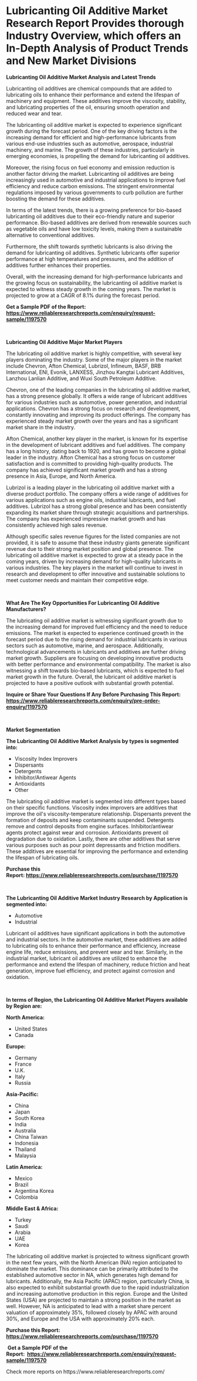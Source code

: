 <p><h1>Lubricanting Oil Additive Market Research Report Provides thorough Industry Overview, which offers an In-Depth Analysis of Product Trends and New Market Divisions</h1></p><p><strong>Lubricanting Oil Additive Market Analysis and Latest Trends</strong></p>
<p><p>Lubricanting oil additives are chemical compounds that are added to lubricating oils to enhance their performance and extend the lifespan of machinery and equipment. These additives improve the viscosity, stability, and lubricating properties of the oil, ensuring smooth operation and reduced wear and tear.</p><p>The lubricanting oil additive market is expected to experience significant growth during the forecast period. One of the key driving factors is the increasing demand for efficient and high-performance lubricants from various end-use industries such as automotive, aerospace, industrial machinery, and marine. The growth of these industries, particularly in emerging economies, is propelling the demand for lubricanting oil additives.</p><p>Moreover, the rising focus on fuel economy and emission reduction is another factor driving the market. Lubricanting oil additives are being increasingly used in automotive and industrial applications to improve fuel efficiency and reduce carbon emissions. The stringent environmental regulations imposed by various governments to curb pollution are further boosting the demand for these additives.</p><p>In terms of the latest trends, there is a growing preference for bio-based lubricanting oil additives due to their eco-friendly nature and superior performance. Bio-based additives are derived from renewable sources such as vegetable oils and have low toxicity levels, making them a sustainable alternative to conventional additives.</p><p>Furthermore, the shift towards synthetic lubricants is also driving the demand for lubricanting oil additives. Synthetic lubricants offer superior performance at high temperatures and pressures, and the addition of additives further enhances their properties.</p><p>Overall, with the increasing demand for high-performance lubricants and the growing focus on sustainability, the lubricanting oil additive market is expected to witness steady growth in the coming years. The market is projected to grow at a CAGR of 8.1% during the forecast period.</p></p>
<p><strong>Get a Sample PDF of the Report:&nbsp; <a href="https://www.reliableresearchreports.com/enquiry/request-sample/1197570">https://www.reliableresearchreports.com/enquiry/request-sample/1197570</a></strong></p>
<p>&nbsp;</p>
<p><strong>Lubricanting Oil Additive Major Market Players</strong></p>
<p><p>The lubricating oil additive market is highly competitive, with several key players dominating the industry. Some of the major players in the market include Chevron, Afton Chemical, Lubrizol, Infineum, BASF, BRB International, ENI, Evonik, LANXESS, Jinzhou Kangtai Lubricant Additives, Lanzhou Lanlian Additive, and Wuxi South Petroleum Additive.</p><p>Chevron, one of the leading companies in the lubricating oil additive market, has a strong presence globally. It offers a wide range of lubricant additives for various industries such as automotive, power generation, and industrial applications. Chevron has a strong focus on research and development, constantly innovating and improving its product offerings. The company has experienced steady market growth over the years and has a significant market share in the industry.</p><p>Afton Chemical, another key player in the market, is known for its expertise in the development of lubricant additives and fuel additives. The company has a long history, dating back to 1920, and has grown to become a global leader in the industry. Afton Chemical has a strong focus on customer satisfaction and is committed to providing high-quality products. The company has achieved significant market growth and has a strong presence in Asia, Europe, and North America.</p><p>Lubrizol is a leading player in the lubricating oil additive market with a diverse product portfolio. The company offers a wide range of additives for various applications such as engine oils, industrial lubricants, and fuel additives. Lubrizol has a strong global presence and has been consistently expanding its market share through strategic acquisitions and partnerships. The company has experienced impressive market growth and has consistently achieved high sales revenue.</p><p>Although specific sales revenue figures for the listed companies are not provided, it is safe to assume that these industry giants generate significant revenue due to their strong market position and global presence. The lubricating oil additive market is expected to grow at a steady pace in the coming years, driven by increasing demand for high-quality lubricants in various industries. The key players in the market will continue to invest in research and development to offer innovative and sustainable solutions to meet customer needs and maintain their competitive edge.</p></p>
<p>&nbsp;</p>
<p><strong>What Are The Key Opportunities For Lubricanting Oil Additive Manufacturers?</strong></p>
<p><p>The lubricating oil additive market is witnessing significant growth due to the increasing demand for improved fuel efficiency and the need to reduce emissions. The market is expected to experience continued growth in the forecast period due to the rising demand for industrial lubricants in various sectors such as automotive, marine, and aerospace. Additionally, technological advancements in lubricants and additives are further driving market growth. Suppliers are focusing on developing innovative products with better performance and environmental compatibility. The market is also witnessing a shift towards bio-based lubricants, which is expected to fuel market growth in the future. Overall, the lubricant oil additive market is projected to have a positive outlook with substantial growth potential.</p></p>
<p><strong>Inquire or Share Your Questions If Any Before Purchasing This Report: <a href="https://www.reliableresearchreports.com/enquiry/pre-order-enquiry/1197570">https://www.reliableresearchreports.com/enquiry/pre-order-enquiry/1197570</a></strong></p>
<p>&nbsp;</p>
<p><strong>Market Segmentation</strong></p>
<p><strong>The Lubricanting Oil Additive Market Analysis by types is segmented into:</strong></p>
<p><ul><li>Viscosity Index Improvers</li><li>Dispersants</li><li>Detergents</li><li>Inhibitor/Antiwear Agents</li><li>Antioxidants</li><li>Other</li></ul></p>
<p><p>The lubricating oil additive market is segmented into different types based on their specific functions. Viscosity index improvers are additives that improve the oil's viscosity-temperature relationship. Dispersants prevent the formation of deposits and keep contaminants suspended. Detergents remove and control deposits from engine surfaces. Inhibitor/antiwear agents protect against wear and corrosion. Antioxidants prevent oil degradation due to oxidation. Lastly, there are other additives that serve various purposes such as pour point depressants and friction modifiers. These additives are essential for improving the performance and extending the lifespan of lubricating oils.</p></p>
<p><strong>Purchase this Report:&nbsp;<a href="https://www.reliableresearchreports.com/purchase/1197570">https://www.reliableresearchreports.com/purchase/1197570</a></strong></p>
<p>&nbsp;</p>
<p><strong>The Lubricanting Oil Additive Market Industry Research by Application is segmented into:</strong></p>
<p><ul><li>Automotive</li><li>Industrial</li></ul></p>
<p><p>Lubricant oil additives have significant applications in both the automotive and industrial sectors. In the automotive market, these additives are added to lubricating oils to enhance their performance and efficiency, increase engine life, reduce emissions, and prevent wear and tear. Similarly, in the industrial market, lubricant oil additives are utilized to enhance the performance and extend the lifespan of machinery, reduce friction and heat generation, improve fuel efficiency, and protect against corrosion and oxidation.</p></p>
<p>&nbsp;</p>
<p><strong>In terms of Region, the Lubricanting Oil Additive Market Players available by Region are:</strong></p>
<p>
    <p> <strong> North America: </strong>
        <ul>
            <li>United States</li>
            <li>Canada</li>
        </ul>
        </p> 
    <p> <strong> Europe: </strong>
        <ul>
            <li>Germany</li>
            <li>France</li>
            <li>U.K.</li>
            <li>Italy</li>
            <li>Russia</li>
        </ul>
        </p> 
    <p> <strong> Asia-Pacific: </strong>
        <ul>
            <li>China</li>
            <li>Japan</li>
            <li>South Korea</li>
            <li>India</li>
            <li>Australia</li>
            <li>China Taiwan</li>
            <li>Indonesia</li>
            <li>Thailand</li>
            <li>Malaysia</li>
        </ul>
        </p> 
    <p> <strong> Latin America: </strong>
        <ul>
            <li>Mexico</li>
            <li>Brazil</li>
            <li>Argentina Korea</li>
            <li>Colombia</li>
        </ul>
        </p> 
    <p> <strong> Middle East & Africa: </strong>
        <ul>
            <li>Turkey</li>
            <li>Saudi</li>
            <li>Arabia</li>
            <li>UAE</li>
            <li>Korea</li>
        </ul>
    </p>
    </p>
<p><p>The lubricating oil additive market is projected to witness significant growth in the next few years, with the North American (NA) region anticipated to dominate the market. This dominance can be primarily attributed to the established automotive sector in NA, which generates high demand for lubricants. Additionally, the Asia Pacific (APAC) region, particularly China, is also expected to exhibit substantial growth due to the rapid industrialization and increasing automotive production in this region. Europe and the United States (USA) are projected to maintain a strong position in the market as well. However, NA is anticipated to lead with a market share percent valuation of approximately 35%, followed closely by APAC with around 30%, and Europe and the USA with approximately 20% each.</p></p>
<p><strong>Purchase this Report: <a href="https://www.reliableresearchreports.com/purchase/1197570">https://www.reliableresearchreports.com/purchase/1197570</a></strong></p>
<p>&nbsp;<strong>Get a Sample PDF of the Report:&nbsp;&nbsp;<a href="https://www.reliableresearchreports.com/enquiry/request-sample/1197570">https://www.reliableresearchreports.com/enquiry/request-sample/1197570</a></strong></p>
<p><strong></strong></p>
<p>Check more reports on https://www.reliableresearchreports.com/</p>